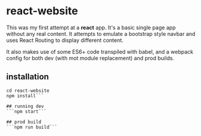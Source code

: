 # react-website
This was my first attempt at a **react** app. It's a basic single page app without any real content. It attempts to emulate a bootstrap style navbar and uses React Routing to display different content.

It also makes use of some ES6+ code transpiled with babel, and a webpack config for both dev (with mot module replacement) and prod builds.

## installation
```git clone https://github.com/wekilledit/react-website.git .  
cd react-website  
npm install```

## running dev
```npm start```

## prod build
```npm run build```

